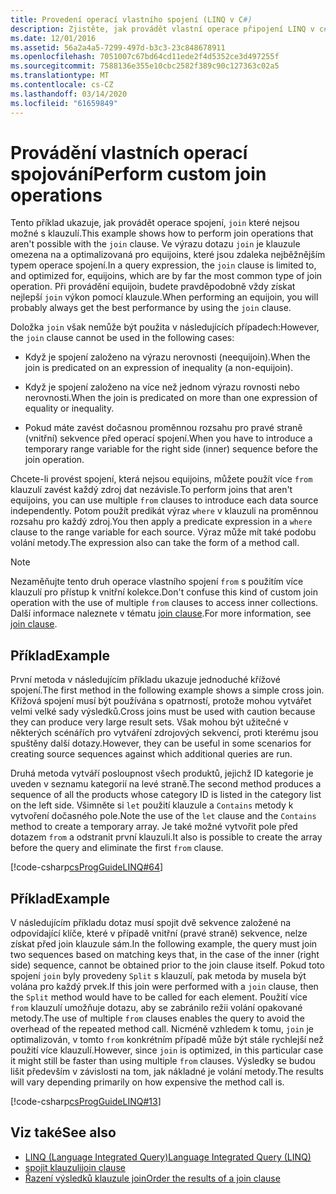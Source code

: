 ```yaml
---
title: Provedení operací vlastního spojení (LINQ v C#)
description: Zjistěte, jak provádět vlastní operace připojení LINQ v c#.
ms.date: 12/01/2016
ms.assetid: 56a2a4a5-7299-497d-b3c3-23c848678911
ms.openlocfilehash: 7051007c67bd64cd11ede2f4d5352ce3d497255f
ms.sourcegitcommit: 7588136e355e10cbc2582f389c90c127363c02a5
ms.translationtype: MT
ms.contentlocale: cs-CZ
ms.lasthandoff: 03/14/2020
ms.locfileid: "61659849"
---
```

# <a name="perform-custom-join-operations"></a><span data-ttu-id="8eae0-103">Provádění vlastních operací spojování</span><span class="sxs-lookup"><span data-stu-id="8eae0-103">Perform custom join operations</span></span>

<span data-ttu-id="8eae0-104">Tento příklad ukazuje, jak provádět operace spojení, `join` které nejsou možné s klauzulí.</span><span class="sxs-lookup"><span data-stu-id="8eae0-104">This example shows how to perform join operations that aren't possible with the `join` clause.</span></span> <span data-ttu-id="8eae0-105">Ve výrazu dotazu `join` je klauzule omezena na a optimalizovaná pro equijoins, které jsou zdaleka nejběžnějším typem operace spojení.</span><span class="sxs-lookup"><span data-stu-id="8eae0-105">In a query expression, the `join` clause is limited to, and optimized for, equijoins, which are by far the most common type of join operation.</span></span> <span data-ttu-id="8eae0-106">Při provádění equijoin, budete pravděpodobně vždy získat nejlepší `join` výkon pomocí klauzule.</span><span class="sxs-lookup"><span data-stu-id="8eae0-106">When performing an equijoin, you will probably always get the best performance by using the `join` clause.</span></span>

<span data-ttu-id="8eae0-107">Doložka `join` však nemůže být použita v následujících případech:</span><span class="sxs-lookup"><span data-stu-id="8eae0-107">However, the `join` clause cannot be used in the following cases:</span></span>

- <span data-ttu-id="8eae0-108">Když je spojení založeno na výrazu nerovnosti (neequijoin).</span><span class="sxs-lookup"><span data-stu-id="8eae0-108">When the join is predicated on an expression of inequality (a non-equijoin).</span></span>

- <span data-ttu-id="8eae0-109">Když je spojení založeno na více než jednom výrazu rovnosti nebo nerovnosti.</span><span class="sxs-lookup"><span data-stu-id="8eae0-109">When the join is predicated on more than one expression of equality or inequality.</span></span>

- <span data-ttu-id="8eae0-110">Pokud máte zavést dočasnou proměnnou rozsahu pro pravé straně (vnitřní) sekvence před operací spojení.</span><span class="sxs-lookup"><span data-stu-id="8eae0-110">When you have to introduce a temporary range variable for the right side (inner) sequence before the join operation.</span></span>

 <span data-ttu-id="8eae0-111">Chcete-li provést spojení, která nejsou equijoins, můžete použít více `from` klauzulí zavést každý zdroj dat nezávisle.</span><span class="sxs-lookup"><span data-stu-id="8eae0-111">To perform joins that aren't equijoins, you can use multiple `from` clauses to introduce each data source independently.</span></span> <span data-ttu-id="8eae0-112">Potom použít predikát výraz `where` v klauzuli na proměnnou rozsahu pro každý zdroj.</span><span class="sxs-lookup"><span data-stu-id="8eae0-112">You then apply a predicate expression in a `where` clause to the range variable for each source.</span></span> <span data-ttu-id="8eae0-113">Výraz může mít také podobu volání metody.</span><span class="sxs-lookup"><span data-stu-id="8eae0-113">The expression also can take the form of a method call.</span></span>

> [!NOTE]
> <span data-ttu-id="8eae0-114">Nezaměňujte tento druh operace vlastního spojení `from` s použitím více klauzulí pro přístup k vnitřní kolekce.</span><span class="sxs-lookup"><span data-stu-id="8eae0-114">Don't confuse this kind of custom join operation with the use of multiple `from` clauses to access inner collections.</span></span> <span data-ttu-id="8eae0-115">Další informace naleznete v tématu [join clause](../language-reference/keywords/join-clause.md).</span><span class="sxs-lookup"><span data-stu-id="8eae0-115">For more information, see [join clause](../language-reference/keywords/join-clause.md).</span></span>

## <a name="example"></a><span data-ttu-id="8eae0-116">Příklad</span><span class="sxs-lookup"><span data-stu-id="8eae0-116">Example</span></span>

<span data-ttu-id="8eae0-117">První metoda v následujícím příkladu ukazuje jednoduché křížové spojení.</span><span class="sxs-lookup"><span data-stu-id="8eae0-117">The first method in the following example shows a simple cross join.</span></span> <span data-ttu-id="8eae0-118">Křížová spojení musí být používána s opatrností, protože mohou vytvářet velmi velké sady výsledků.</span><span class="sxs-lookup"><span data-stu-id="8eae0-118">Cross joins must be used with caution because they can produce very large result sets.</span></span> <span data-ttu-id="8eae0-119">Však mohou být užitečné v některých scénářích pro vytváření zdrojových sekvencí, proti kterému jsou spuštěny další dotazy.</span><span class="sxs-lookup"><span data-stu-id="8eae0-119">However, they can be useful in some scenarios for creating source sequences against which additional queries are run.</span></span>

<span data-ttu-id="8eae0-120">Druhá metoda vytváří posloupnost všech produktů, jejichž ID kategorie je uveden v seznamu kategorií na levé straně.</span><span class="sxs-lookup"><span data-stu-id="8eae0-120">The second method produces a sequence of all the products whose category ID is listed in the category list on the left side.</span></span> <span data-ttu-id="8eae0-121">Všimněte si `let` použití klauzule a `Contains` metody k vytvoření dočasného pole.</span><span class="sxs-lookup"><span data-stu-id="8eae0-121">Note the use of the `let` clause and the `Contains` method to create a temporary array.</span></span> <span data-ttu-id="8eae0-122">Je také možné vytvořit pole před dotazem `from` a odstranit první klauzuli.</span><span class="sxs-lookup"><span data-stu-id="8eae0-122">It also is possible to create the array before the query and eliminate the first `from` clause.</span></span>

[!code-csharp[csProgGuideLINQ#64](~/samples/snippets/csharp/concepts/linq/how-to-perform-custom-join-operations_1.cs)]

## <a name="example"></a><span data-ttu-id="8eae0-123">Příklad</span><span class="sxs-lookup"><span data-stu-id="8eae0-123">Example</span></span>

<span data-ttu-id="8eae0-124">V následujícím příkladu dotaz musí spojit dvě sekvence založené na odpovídající klíče, které v případě vnitřní (pravé straně) sekvence, nelze získat před join klauzule sám.</span><span class="sxs-lookup"><span data-stu-id="8eae0-124">In the following example, the query must join two sequences based on matching keys that, in the case of the inner (right side) sequence, cannot be obtained prior to the join clause itself.</span></span> <span data-ttu-id="8eae0-125">Pokud toto spojení `join` byly provedeny `Split` s klauzulí, pak metoda by musela být volána pro každý prvek.</span><span class="sxs-lookup"><span data-stu-id="8eae0-125">If this join were performed with a `join` clause, then the `Split` method would have to be called for each element.</span></span> <span data-ttu-id="8eae0-126">Použití více `from` klauzulí umožňuje dotazu, aby se zabránilo režii volání opakované metody.</span><span class="sxs-lookup"><span data-stu-id="8eae0-126">The use of multiple `from` clauses enables the query to avoid the overhead of the repeated method call.</span></span> <span data-ttu-id="8eae0-127">Nicméně vzhledem k tomu, `join` je optimalizován, v tomto `from` konkrétním případě může být stále rychlejší než použití více klauzulí.</span><span class="sxs-lookup"><span data-stu-id="8eae0-127">However, since `join` is optimized, in this particular case it might still be faster than using multiple `from` clauses.</span></span> <span data-ttu-id="8eae0-128">Výsledky se budou lišit především v závislosti na tom, jak nákladné je volání metody.</span><span class="sxs-lookup"><span data-stu-id="8eae0-128">The results will vary depending primarily on how expensive the method call is.</span></span>

[!code-csharp[csProgGuideLINQ#13](~/samples/snippets/csharp/concepts/linq/how-to-perform-custom-join-operations_2.cs)]

## <a name="see-also"></a><span data-ttu-id="8eae0-129">Viz také</span><span class="sxs-lookup"><span data-stu-id="8eae0-129">See also</span></span>

- [<span data-ttu-id="8eae0-130">LINQ (Language Integrated Query)</span><span class="sxs-lookup"><span data-stu-id="8eae0-130">Language Integrated Query (LINQ)</span></span>](index.md)
- [<span data-ttu-id="8eae0-131">spojit klauzuli</span><span class="sxs-lookup"><span data-stu-id="8eae0-131">join clause</span></span>](../language-reference/keywords/join-clause.md)
- [<span data-ttu-id="8eae0-132">Řazení výsledků klauzule join</span><span class="sxs-lookup"><span data-stu-id="8eae0-132">Order the results of a join clause</span></span>](order-the-results-of-a-join-clause.md)
